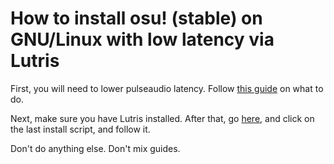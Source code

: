 # How to install osu! (stable) on GNU/Linux with low latency via Lutris

First, you will need to lower pulseaudio latency. 
Follow [this guide](https://github.com/Kyuunex/osu-linux/tree/main/pulseaudio-lower-latency.md) on what to do.

Next, make sure you have Lutris installed. 
After that, go [here](https://lutris.net/games/osu/), and click on the last install script, and follow it.


Don't do anything else. Don't mix guides.
